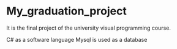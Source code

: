 # My_graduation_project

It is the final project of the university visual programming course.

C# as a software language
Mysql is used as a database

